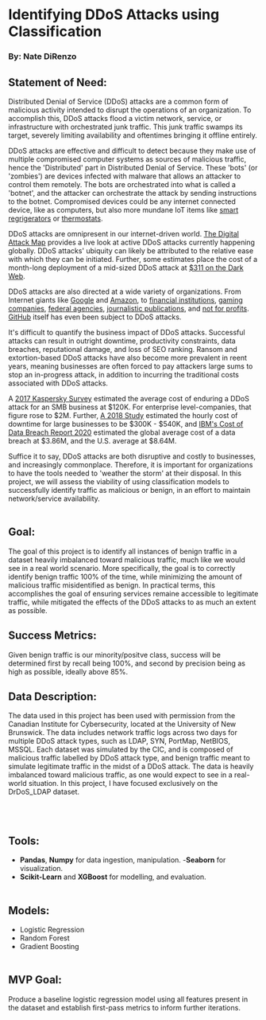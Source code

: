# Identifying DDoS Attacks using Classification #
### By: Nate DiRenzo

## Statement of Need:

Distributed Denial of Service (DDoS) attacks are a common form of malicious activity intended to disrupt the operations of an organization. To accomplish this, DDoS attacks flood a victim network, service, or infrastructure with orchestrated junk traffic. This junk traffic swamps its target, severely limiting availability and oftentimes bringing it offline entirely.

DDoS attacks are effective and difficult to detect because they make use of multiple compromised computer systems as sources of malicious traffic, hence the 'Distributed' part in Distributed Denial of Service. These 'bots' (or 'zombies') are devices infected with malware that allows an attacker to control them remotely. The bots are orchestrated into what is called a 'botnet', and the attacker can orchestrate the attack by sending instructions to the botnet. Compromised devices could be any internet connected device, like as computers, but also more mundane IoT items like [smart regrigerators](https://www.gruntworx.com/smart-tv-secure/) or [thermostats](https://mashable.com/article/casino-smart-thermometer-hacked).

DDoS attacks are omnipresent in our internet-driven world. [The Digital Attack Map](https://www.digitalattackmap.com/#anim=1&color=0&country=ALL&list=0&time=18763&view=map) provides a live look at active DDoS attacks currently happening globally. DDoS attacks' ubiquity can likely be attributed to the relative ease with which they can be initiated. Further, some estimates place the cost of a month-long deployment of a mid-sized DDoS attack at [$311 on the Dark Web](https://www.missioncriticalmagazine.com/articles/93185-the-dark-web-ddos-attacks-sell-for-as-low-as-10-per-hour).

DDoS attacks are also directed at a wide variety of organizations. From Internet giants like [Google](https://www.pcmag.com/news/google-says-biggest-ddos-attack-on-record-hit-the-company-in-2017) and [Amazon](https://www.theverge.com/2020/6/18/21295337/amazon-aws-biggest-ddos-attack-ever-2-3-tbps-shield-github-netscout-arbor), to [financial institutions](https://www.wsj.com/articles/hackers-targeted-financial-sector-in-mass-extortion-campaign-11612909155), [gaming companies](https://www.invenglobal.com/articles/15807/ddos-attack-cripples-battlenet), [federal agencies](https://www.vox.com/recode/2020/3/16/21181825/health-human-services-coronavirus-website-ddos-cyber-attack), [journalistic publications](https://www.inverse.com/article/33520-new-york-times-reddit-ddos-attack), and [not for profits](https://www.computerworld.com/article/2495967/update--spamhaus-hit-by-biggest-ever-ddos-attacks.html). [GitHub](https://www.wired.com/story/github-ddos-memcached/) itself has even been subject to DDoS attacks.

It's difficult to quantify the business impact of DDoS attacks. Successful attacks can result in outright downtime, productivity constraints, data breaches, reputational damage, and loss of SEO ranking. Ransom and extortion-based DDoS attacks have also become more prevalent in reent years, meaning businesses are often forced to pay attackers large sums to stop an in-progress attack, in addition to incurring the traditional costs associated with DDoS attacks. 

A [2017 Kaspersky Survey](https://usa.kaspersky.com/about/press-releases/2018_ddos-breach-costs-rise-to-over-2m-for-enterprises-finds-kaspersky-lab-report) estimated the average cost of enduring a DDoS attack for an SMB business at $120K. For enterprise level-companies, that figure rose to $2M.  Further, [A 2018 Study](https://www.a10networks.com/blog/this-is-how-much-time-and-money-ddos-attack-will-cost-you/) estimated the hourly cost of downtime for large businesses to be $300K - $540K, and [IBM's Cost of Data Breach Report 2020](https://www.ibm.com/security/digital-assets/cost-data-breach-report/#/) estimated the global average cost of a data breach at $3.86M, and the U.S. average at $8.64M.

Suffice it to say, DDoS attacks are both disruptive and costly to businesses, and increasingly commonplace. Therefore, it is  important for organizations to  have the tools needed to 'weather the storm' at their disposal. In this project, we will assess the viability of using classification models to successfully identify traffic as malicious or benign, in an effort to maintain network/service availability.
<br></br>
## Goal:
The goal of this project is to identify all instances of benign traffic in a dataset heavily imbalanced toward malicious traffic, much like we would see in a real world scenario. More specifically, the goal is to correctly identify benign traffic 100% of the time, while minimizing the amount of malicious traffic misidentified as benign. In practical terms, this accomplishes the goal of ensuring services remaine accessible to legitimate traffic, while mitigated the effects of the DDoS attacks to as much an extent as possible.

## Success Metrics:
Given benign traffic is our minority/positve class, success will be determined first by recall being 100%, and second by precision being as high as possible, ideally above 85%.

## Data Description:
The data used in this project has been used with permission from the Canadian Institute for Cybersecurity, located at the University of New Brunswick. The data includes network traffic logs across two days for multiple DDoS attack types, such as LDAP, SYN, PortMap, NetBIOS, MSSQL. Each dataset was simulated by the CIC, and is composed of malicious traffic labelled by DDoS attack type, and benign traffic meant to simulate legitimate traffic in the midst of a DDoS attack. The data is heavily imbalanced toward malicious traffic, as one would expect to see in a real-world situation. In this project, I have focused exclusively on the DrDoS_LDAP dataset.

<br></br>
## Tools:
- **Pandas**, **Numpy** for data ingestion, manipulation.
-**Seaborn** for visualization.
- **Scikit-Learn** and **XGBoost** for modelling, and evaluation.
<br></br>
## Models:
- Logistic Regression
- Random Forest
- Gradient Boosting
<br></br>
## MVP Goal:
Produce a baseline logistic regression model using all features present in the dataset and establish first-pass metrics to inform further iterations.
